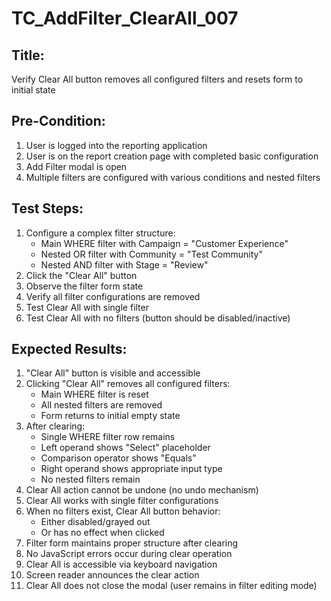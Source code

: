 # TC_AddFilter_ClearAll_007

## Title:
Verify Clear All button removes all configured filters and resets form to initial state

## Pre-Condition:
1. User is logged into the reporting application
2. User is on the report creation page with completed basic configuration
3. Add Filter modal is open
4. Multiple filters are configured with various conditions and nested filters

## Test Steps:
1. Configure a complex filter structure:
   - Main WHERE filter with Campaign = "Customer Experience"
   - Nested OR filter with Community = "Test Community"
   - Nested AND filter with Stage = "Review"
2. Click the "Clear All" button
3. Observe the filter form state
4. Verify all filter configurations are removed
5. Test Clear All with single filter
6. Test Clear All with no filters (button should be disabled/inactive)

## Expected Results:
1. "Clear All" button is visible and accessible
2. Clicking "Clear All" removes all configured filters:
   - Main WHERE filter is reset
   - All nested filters are removed
   - Form returns to initial empty state
3. After clearing:
   - Single WHERE filter row remains
   - Left operand shows "Select" placeholder
   - Comparison operator shows "Equals"
   - Right operand shows appropriate input type
   - No nested filters remain
4. Clear All action cannot be undone (no undo mechanism)
5. Clear All works with single filter configurations
6. When no filters exist, Clear All button behavior:
   - Either disabled/grayed out
   - Or has no effect when clicked
7. Filter form maintains proper structure after clearing
8. No JavaScript errors occur during clear operation
9. Clear All is accessible via keyboard navigation
10. Screen reader announces the clear action
11. Clear All does not close the modal (user remains in filter editing mode)